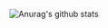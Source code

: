 ![Anurag's github stats](https://github-readme-stats.vercel.app/api?username=linzer-cyberheart&count_private=true&show_icons=true)
